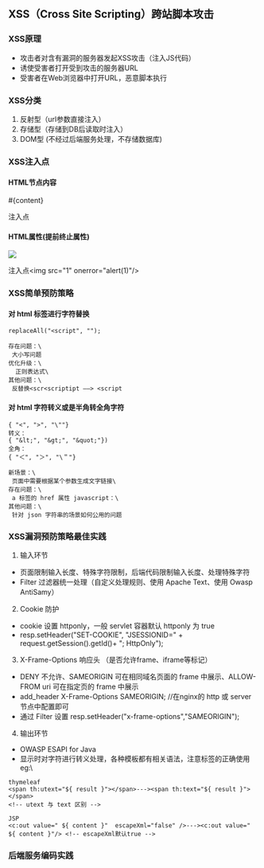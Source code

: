 ## XSS（Cross Site Scripting）跨站脚本攻击

### XSS原理
- 攻击者对含有漏洞的服务器发起XSS攻击（注入JS代码）
- 诱使受害者打开受到攻击的服务器URL
- 受害者在Web浏览器中打开URL，恶意脚本执行

### XSS分类
1. 反射型（url参数直接注入）
2. 存储型（存储到DB后读取时注入）
3. DOM型 (不经过后端服务处理，不存储数据库)

### XSS注入点
#### HTML节点内容
<div>#{content}</div>

注入点 <div><script>alert(1)</script></div>
#### HTML属性(提前终止属性)
<img src="#{image}" />

注入点<img src="1" οnerrοr="alert(1)"/> 

### XSS简单预防策略
#### 对 html 标签进行字符替换
~~~
replaceAll("<script", "");

存在问题：\
 大小写问题
优化升级：\
  正则表达式\
其他问题：\
 反替换<scr<scriptipt ——> <script
~~~
#### 对 html 字符转义或是半角转全角字符
~~~
{ "<", ">", "\""}
转义：
{ "&lt;", "&gt;", "&quot;"})
全角：
{ "＜", "＞", "\＂"}

新场景：\
 页面中需要根据某个参数生成文字链接\
存在问题：\
 a 标签的 href 属性 javascript：\
其他问题：\
 针对 json 字符串的场景如何公用的问题
~~~
### XSS漏洞预防策略最佳实践
1. 输入环节
- 页面限制输入长度、特殊字符限制，后端代码限制输入长度、处理特殊字符
- Filter 过滤器统一处理（自定义处理规则、使用 Apache Text、使用 Owasp AntiSamy）
2. Cookie 防护
- cookie 设置 httponly，一般 servlet 容器默认 httponly 为 true
- resp.setHeader("SET-COOKIE", "JSESSIONID=" + request.getSession().getId()+ "; HttpOnly");
3. X-Frame-Options 响应头 （是否允许frame、iframe等标记）
- DENY 不允许、SAMEORIGIN 可在相同域名页面的 frame 中展示、ALLOW-FROM uri 可在指定页的 frame 中展示
- add_header X-Frame-Options SAMEORIGIN; //在nginx的 http 或 server 节点中配置即可
- 通过 Filter 设置  resp.setHeader("x-frame-options","SAMEORIGIN");
4. 输出环节
- OWASP ESAPI for Java
- 显示时对字符进行转义处理，各种模板都有相关语法，注意标签的正确使用
eg:\

~~~
thymeleaf
<span th:utext="${ result }"></span>---><span th:text="${ result }"></span>
<!-- utext 与 text 区别 -->

JSP
<c:out value=" ${ content }"  escapeXml="false" />---><c:out value=" ${ content }"/> <!-- escapeXml默认true -->
~~~
### 后端服务编码实践

